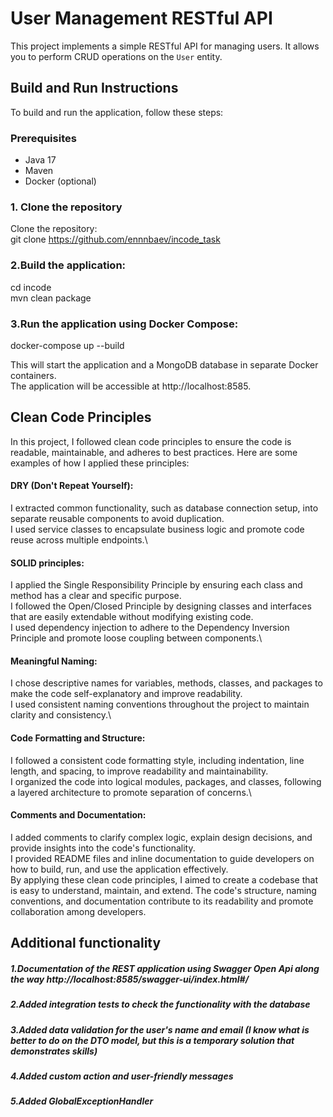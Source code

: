 # User Management RESTful API

This project implements a simple RESTful API for managing users. It allows you to perform CRUD operations on the `User` entity.

## Build and Run Instructions

To build and run the application, follow these steps:

### Prerequisites
- Java 17
- Maven
- Docker (optional)

### 1. Clone the repository
Clone the repository:\
git clone https://github.com/ennnbaev/incode_task

### 2.Build the application:
cd incode\
mvn clean package

### 3.Run the application using Docker Compose:
docker-compose up --build

This will start the application and a MongoDB database in separate Docker containers.\
The application will be accessible at http://localhost:8585.

## Clean Code Principles
In this project, I followed clean code principles to ensure the code is readable, maintainable, and adheres to best practices. Here are some examples of how I applied these principles:

#### DRY (Don't Repeat Yourself):
I extracted common functionality, such as database connection setup, into separate reusable components to avoid duplication.\
I used service classes to encapsulate business logic and promote code reuse across multiple endpoints.\
#### SOLID principles:
I applied the Single Responsibility Principle by ensuring each class and method has a clear and specific purpose.\
I followed the Open/Closed Principle by designing classes and interfaces that are easily extendable without modifying existing code.\
I used dependency injection to adhere to the Dependency Inversion Principle and promote loose coupling between components.\
#### Meaningful Naming:
I chose descriptive names for variables, methods, classes, and packages to make the code self-explanatory and improve readability.\
I used consistent naming conventions throughout the project to maintain clarity and consistency.\
#### Code Formatting and Structure:
I followed a consistent code formatting style, including indentation, line length, and spacing, to improve readability and maintainability.\
I organized the code into logical modules, packages, and classes, following a layered architecture to promote separation of concerns.\
#### Comments and Documentation:
I added comments to clarify complex logic, explain design decisions, and provide insights into the code's functionality.\
I provided README files and inline documentation to guide developers on how to build, run, and use the application effectively.\
By applying these clean code principles, I aimed to create a codebase that is easy to understand, maintain, and extend. The code's structure, naming conventions, and documentation contribute to its readability and promote collaboration among developers.

## Additional functionality
##### 1.Documentation of the REST application using Swagger Open Api along the way http://localhost:8585/swagger-ui/index.html#/
##### 2.Added integration tests to check the functionality with the database
##### 3.Added data validation for the user's name and email (I know what is better to do on the DTO model, but this is a temporary solution that demonstrates skills)
##### 4.Added custom action and user-friendly messages
##### 5.Added GlobalExceptionHandler
